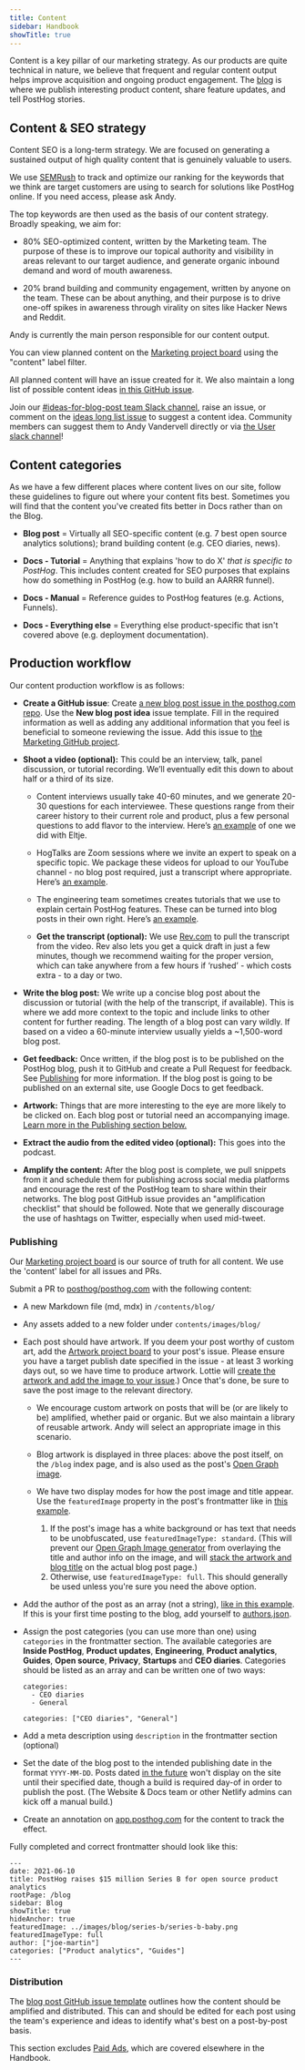 ```yaml
---
title: Content
sidebar: Handbook
showTitle: true
---
```


Content is a key pillar of our marketing strategy. As our products are quite technical in nature, we believe that frequent and regular content output helps improve acquisition and ongoing product engagement. The [blog](/blog) is where we publish interesting product content, share feature updates, and tell PostHog stories.

## Content & SEO strategy

Content SEO is a long-term strategy. We are focused on generating a sustained output of high quality content that is genuinely valuable to users.

We use [SEMRush](https://www.semrush.com/) to track and optimize our ranking for the keywords that we think are target customers are using to search for solutions like PostHog online. If you need access, please ask Andy. 

The top keywords are then used as the basis of our content strategy. Broadly speaking, we aim for:

- 80% SEO-optimized content, written by the Marketing team. The purpose of these is to improve our topical authority and visibility in areas relevant to our target audience, and generate organic inbound demand and word of mouth awareness.
  
- 20% brand building and community engagement, written by anyone on the team. These can be about anything, and their purpose is to drive one-off spikes in awareness through virality on sites like Hacker News and Reddit.

Andy is currently the main person responsible for our content output.

You can view planned content on the [Marketing project board](https://github.com/orgs/PostHog/projects/8?card_filter_query=label%3Acontent) using the "content" label filter.

All planned content will have an issue created for it. We also maintain a long list of possible content ideas [in this GitHub issue](https://github.com/PostHog/posthog.com/issues/3607).

Join our [#ideas-for-blog-post team Slack channel](https://posthog.slack.com/archives/C015CRUQR7Y), raise an issue, or comment on the [ideas long list issue](https://github.com/PostHog/posthog.com/issues/3607) to suggest a content idea. Community members can suggest them to Andy Vandervell directly or via [the User slack channel](/slack)!

## Content categories

As we have a few different places where content lives on our site, follow these guidelines to figure out where your content fits best. Sometimes you will find that the content you've created fits better in Docs rather than on the Blog. 

- **Blog post** = Virtually all SEO-specific content (e.g. 7 best open source analytics solutions); brand building content (e.g. CEO diaries, news).

- **Docs - Tutorial** = Anything that explains 'how to do X' _that is specific to PostHog_. This includes content created for SEO purposes that explains how do something in PostHog (e.g. how to build an AARRR funnel).

- **Docs - Manual** = Reference guides to PostHog features (e.g. Actions, Funnels).
 
- **Docs - Everything else** = Everything else product-specific that isn't covered above (e.g. deployment documentation). 

## Production workflow

Our content production workflow is as follows:

* **Create a GitHub issue**: Create [a new blog post issue in the posthog.com repo](https://github.com/PostHog/posthog.com/issues/new?assignees=&labels=Marketing&template=blog-post-idea-template.md&title=Blog+post%3A+%7Btitle%7D). Use the **New blog post idea** issue template. Fill in the required information as well as adding any additional information that you feel is beneficial to someone reviewing the issue. Add this issue to [the Marketing GitHub project](https://github.com/orgs/PostHog/projects/8).

* **Shoot a video (optional):** This could be an interview, talk, panel discussion, or tutorial recording. We’ll eventually edit this down to about half or a third of its size.

  * Content interviews usually take 40-60 minutes, and we generate 20-30 questions for each interviewee. These questions range from their career history to their current role and product, plus a few personal questions to add flavor to the interview. Here’s [an example](https://www.youtube.com/watch?v=gMYWond64lM) of one we did with Eltje.

  * HogTalks are Zoom sessions where we invite an expert to speak on a specific topic. We package these videos for upload to our YouTube channel - no blog post required, just a transcript where appropriate. Here’s [an example](https://www.youtube.com/watch?v=JvjK-YA9Ieo). 
  * The engineering team sometimes creates tutorials that we use to explain certain PostHog features. These can be turned into blog posts in their own right. Here’s [an example](https://www.youtube.com/watch?v=3_yH24Bh0HE).
 
  * **Get the transcript (optional):** We use [Rev.com](https://rev.com) to pull the transcript from the video. Rev also lets you get a quick draft in just a few minutes, though we recommend waiting for the proper version, which can take anywhere from a few hours if ‘rushed’ - which costs extra - to a day or two.

* **Write the blog post:** We write up a concise blog post about the discussion or tutorial (with the help of the transcript, if available). This is where we add more context to the topic and include links to other content for further reading. The length of a blog post can vary wildly. If based on a video a 60-minute interview usually yields a ~1,500-word blog post.

* **Get feedback:** Once written, if the blog post is to be published on the PostHog blog, push it to GitHub and create a Pull Request for feedback. See [Publishing](#publishing) for more information. If the blog post is going to be published on an external site, use Google Docs to get feedback.

* **Artwork:** Things that are more interesting to the eye are more likely to be clicked on. Each blog post or tutorial need an accompanying image. [Learn more in the Publishing section below.](#publishing)

* **Extract the audio from the edited video (optional):** This goes into the podcast.

* **Amplify the content:** After the blog post is complete, we pull snippets from it and schedule them for publishing across social media platforms and encourage the rest of the PostHog team to share within their networks. The blog post GitHub issue provides an "amplification checklist" that should be followed. Note that we generally discourage the use of hashtags on Twitter, especially when used mid-tweet. 

### Publishing

Our [Marketing project board](https://github.com/orgs/PostHog/projects/8?card_filter_query=label%3Acontent) is our source of truth for all content. We use the 'content' label for all issues and PRs.

Submit a PR to [posthog/posthog.com](https://github.com/posthog/posthog.com) with the following content:

- A new Markdown file (md, mdx) in `/contents/blog/`

- Any assets added to a new folder under `contents/images/blog/`

- Each post should have artwork. If you deem your post worthy of custom art, add the [Artwork project board](https://github.com/orgs/PostHog/projects/14) to your post's issue. Please ensure you have a target publish date specified in the issue - at least 3 working days out, so we have time to produce artwork. Lottie will [create the artwork and add the image to your issue](/handbook/growth/marketing/exporting-blog-post-image).) Once that's done, be sure to save the post image to the relevant directory.

  - We encourage custom artwork on posts that will be (or are likely to be) amplified, whether paid or organic. But we also maintain a library of reusable artwork. Andy will select an appropriate image in this scenario.

   - Blog artwork is displayed in three places: above the post itself, on the `/blog` index page, and is also used as the post's [Open Graph image](https://ogp.me/). 

  - We have two display modes for how the post image and title appear. Use the `featuredImage` property in the post's frontmatter like in [this example](https://github.com/PostHog/posthog.com/blob/master/contents/blog/100-times-more-events.md).
    1. If the post's image has a white background or has text that needs to be unobfuscated, use `featuredImageType: standard`. (This will prevent our [Open Graph Image generator](/blog/dynamic-open-graph-images) from overlaying the title and author info on the image, and will [stack the artwork and blog title](/blog/yc-top-companies) on the actual blog post page.)
    1. Otherwise, use `featuredImageType: full`. This should generally be used unless you're sure you need the above option.

- Add the author of the post as an array (not a string), [like in this example](https://github.com/PostHog/posthog.com/blob/master/contents/blog/100-times-more-events.md). If this is your first time posting to the blog, add yourself to [authors.json](https://github.com/PostHog/posthog.com/blob/master/src/data/authors.json).

- Assign the post categories (you can use more than one) using `categories` in the frontmatter section. The available categories are **Inside PostHog**, **Product updates**, **Engineering**, **Product analytics**, **Guides**, **Open source**, **Privacy**, **Startups** and **CEO diaries**. Categories should be listed as an array and can be written one of two ways:

  ```
  categories:
    - CEO diaries
    - General
  ```
 
  ```
  categories: ["CEO diaries", "General"]
  ```
  
- Add a meta description using `description` in the frontmatter section (optional)

- Set the date of the blog post to the intended publishing date in the format `YYYY-MM-DD`. Posts dated [in the future](https://github.com/PostHog/posthog.com/pull/2964) won't display on the site until their specified date, though a build is required day-of in order to publish the post. (The Website & Docs team or other Netlify admins can kick off a manual build.)

- Create an annotation on [app.posthog.com](https://app.posthog.com) for the content to track the effect.

Fully completed and correct frontmatter should look like this: 

 ```
 ---
date: 2021-06-10
title: PostHog raises $15 million Series B for open source product analytics
rootPage: /blog
sidebar: Blog
showTitle: true
hideAnchor: true
featuredImage: ../images/blog/series-b/series-b-baby.png
featuredImageType: full
author: ["joe-martin"]
categories: ["Product analytics", "Guides"]
---
 ```

### Distribution

The [blog post GitHub issue template](https://github.com/PostHog/posthog.com/blob/master/.github/ISSUE_TEMPLATE/blog-post-idea-template.md) outlines how the content should be amplified and distributed. This can and should be edited for each post using the team's experience and ideas to identify what's best on a post-by-post basis.

This section excludes [Paid Ads](/handbook/growth/marketing/paid), which are covered elsewhere in the Handbook.
